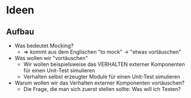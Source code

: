 # Ideen

## Aufbau

* Was bedeutet Mocking?
  * => kommt aus dem Englischen "to mock" -> "etwas vortäuschen"
* Was wollen wir "vortäuschen"
  * Wir wollen beispielsweise das VERHALTEN externer Komponenten für einen Unit-Test simulieren
  * Verhalten selbst erzeugter Module für einen Unit-Test simulieren
* Warum wollen wir das Verhalten externer Komponenten vortäuschen?
  * Die Frage, die man sich zuerst stellen sollte: Was will ich Testen?
